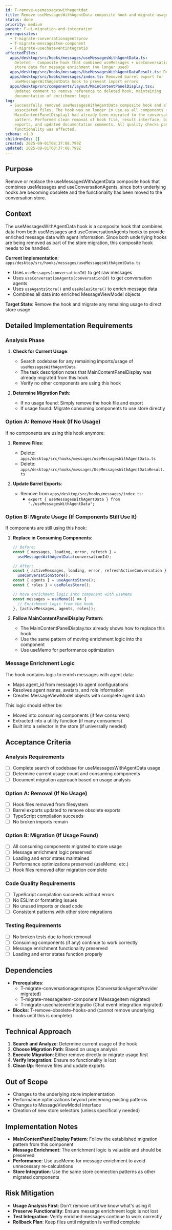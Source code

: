 ```yaml
---
id: T-remove-usemessageswithagentdat
title: Remove useMessagesWithAgentData composite hook and migrate usage
status: done
priority: medium
parent: F-ui-migration-and-integration
prerequisites:
  - T-migrate-conversationagentsprov
  - T-migrate-messageitem-component
  - T-migrate-usechateventintegratio
affectedFiles:
  apps/desktop/src/hooks/messages/useMessagesWithAgentData.ts:
    Deleted - Composite hook that combined useMessages + useConversationAgents +
    store data for message enrichment (no longer used)
  apps/desktop/src/hooks/messages/UseMessagesWithAgentDataResult.ts: Deleted - TypeScript interface for the removed hook's return type
  apps/desktop/src/hooks/messages/index.ts: Removed barrel export for
    useMessagesWithAgentData hook to prevent import errors
  apps/desktop/src/components/layout/MainContentPanelDisplay.tsx:
    Updated comment to remove reference to deleted hook, maintaining
    documentation of enrichment logic
log:
  - Successfully removed useMessagesWithAgentData composite hook and all
    associated files. The hook was no longer in use as all components (including
    MainContentPanelDisplay) had already been migrated to the conversation store
    pattern. Performed clean removal of hook file, result interface, barrel
    exports, and updated documentation comments. All quality checks pass and no
    functionality was affected.
schema: v1.0
childrenIds: []
created: 2025-09-01T08:37:08.799Z
updated: 2025-09-01T08:37:08.799Z
---
```


## Purpose

Remove or replace the useMessagesWithAgentData composite hook that combines useMessages and useConversationAgents, since both underlying hooks are becoming obsolete and the functionality has been moved to the conversation store.

## Context

The useMessagesWithAgentData hook is a composite hook that combines data from both useMessages and useConversationAgents hooks to provide enriched message data with agent information. Since both underlying hooks are being removed as part of the store migration, this composite hook needs to be handled.

**Current Implementation**: `apps/desktop/src/hooks/messages/useMessagesWithAgentData.ts`

- Uses `useMessages(conversationId)` to get raw messages
- Uses `useConversationAgents(conversationId)` to get conversation agents
- Uses `useAgentsStore()` and `useRolesStore()` to enrich message data
- Combines all data into enriched MessageViewModel objects

**Target State**: Remove the hook and migrate any remaining usage to direct store usage

## Detailed Implementation Requirements

### Analysis Phase

1. **Check for Current Usage**:
   - Search codebase for any remaining imports/usage of `useMessagesWithAgentData`
   - The task description notes that MainContentPanelDisplay was already migrated from this hook
   - Verify no other components are using this hook

2. **Determine Migration Path**:
   - If no usage found: Simply remove the hook file and export
   - If usage found: Migrate consuming components to use store directly

### Option A: Remove Hook (If No Usage)

If no components are using this hook anymore:

1. **Remove Files**:
   - Delete: `apps/desktop/src/hooks/messages/useMessagesWithAgentData.ts`
   - Delete: `apps/desktop/src/hooks/messages/UseMessagesWithAgentDataResult.ts`

2. **Update Barrel Exports**:
   - Remove from `apps/desktop/src/hooks/messages/index.ts`:
     - `export { useMessagesWithAgentData } from "./useMessagesWithAgentData";`

### Option B: Migrate Usage (If Components Still Use It)

If components are still using this hook:

1. **Replace in Consuming Components**:

   ```typescript
   // Before:
   const { messages, loading, error, refetch } =
     useMessagesWithAgentData(conversationId);

   // After:
   const { activeMessages, loading, error, refreshActiveConversation } =
     useConversationStore();
   const { agents } = useAgentsStore();
   const { roles } = useRolesStore();

   // Move enrichment logic into component with useMemo
   const messages = useMemo(() => {
     // Enrichment logic from the hook
   }, [activeMessages, agents, roles]);
   ```

2. **Follow MainContentPanelDisplay Pattern**:
   - The MainContentPanelDisplay.tsx already shows how to replace this hook
   - Use the same pattern of moving enrichment logic into the component
   - Use useMemo for performance optimization

### Message Enrichment Logic

The hook contains logic to enrich messages with agent data:

- Maps agent_id from messages to agent configurations
- Resolves agent names, avatars, and role information
- Creates MessageViewModel objects with complete agent data

This logic should either be:

- Moved into consuming components (if few consumers)
- Extracted into a utility function (if many consumers)
- Built into a selector in the store (if universally needed)

## Acceptance Criteria

### Analysis Requirements

- [ ] Complete search of codebase for useMessagesWithAgentData usage
- [ ] Determine current usage count and consuming components
- [ ] Document migration approach based on usage analysis

### Option A: Removal (If No Usage)

- [ ] Hook files removed from filesystem
- [ ] Barrel exports updated to remove obsolete exports
- [ ] TypeScript compilation succeeds
- [ ] No broken imports remain

### Option B: Migration (If Usage Found)

- [ ] All consuming components migrated to store usage
- [ ] Message enrichment logic preserved
- [ ] Loading and error states maintained
- [ ] Performance optimizations preserved (useMemo, etc.)
- [ ] Hook files removed after migration complete

### Code Quality Requirements

- [ ] TypeScript compilation succeeds without errors
- [ ] No ESLint or formatting issues
- [ ] No unused imports or dead code
- [ ] Consistent patterns with other store migrations

### Testing Requirements

- [ ] No broken tests due to hook removal
- [ ] Consuming components (if any) continue to work correctly
- [ ] Message enrichment functionality preserved
- [ ] Loading and error states function properly

## Dependencies

- **Prerequisites**:
  - T-migrate-conversationagentsprov (ConversationAgentsProvider migrated)
  - T-migrate-messageitem-component (MessageItem migrated)
  - T-migrate-usechateventintegratio (Chat event integration migrated)
- **Blocks**: T-remove-obsolete-hooks-and (cannot remove underlying hooks until this is complete)

## Technical Approach

1. **Search and Analyze**: Determine current usage of the hook
2. **Choose Migration Path**: Based on usage analysis
3. **Execute Migration**: Either remove directly or migrate usage first
4. **Verify Integration**: Ensure no functionality is lost
5. **Clean Up**: Remove files and update exports

## Out of Scope

- Changes to the underlying store implementation
- Performance optimizations beyond preserving existing patterns
- Changes to MessageViewModel interface
- Creation of new store selectors (unless specifically needed)

## Implementation Notes

- **MainContentPanelDisplay Pattern**: Follow the established migration pattern from this component
- **Message Enrichment**: The enrichment logic is valuable and should be preserved
- **Performance**: Use useMemo for message enrichment to avoid unnecessary re-calculations
- **Store Integration**: Use the same store connection patterns as other migrated components

## Risk Mitigation

- **Usage Analysis First**: Don't remove until we know what's using it
- **Preserve Functionality**: Ensure message enrichment logic is not lost
- **Test Integration**: Verify enriched messages continue to work correctly
- **Rollback Plan**: Keep files until migration is verified complete
